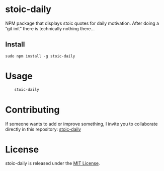 # stoic-daily
NPM package that displays stoic quotes for daily motivation.
 After doing a “git init” there is technically nothing there...


## Install

```npm
sudo npm install -g stoic-daily

```

# Usage

```bash
    stoic-daily
```

# Contributing

If someone wants to add or improve something, I invite you to collaborate directly in this repository: [stoic-daily](https://www.npmjs.com/package/stoic-daily)

# License

stoic-daily  is released under the [MIT License](https://opensource.org/licenses/MIT).
